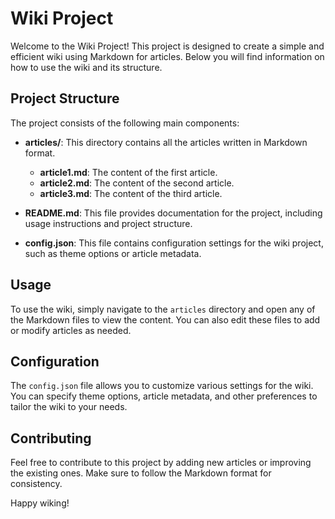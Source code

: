 # Wiki Project

Welcome to the Wiki Project! This project is designed to create a simple and efficient wiki using Markdown for articles. Below you will find information on how to use the wiki and its structure.

## Project Structure

The project consists of the following main components:

- **articles/**: This directory contains all the articles written in Markdown format.
  - **article1.md**: The content of the first article.
  - **article2.md**: The content of the second article.
  - **article3.md**: The content of the third article.

- **README.md**: This file provides documentation for the project, including usage instructions and project structure.

- **config.json**: This file contains configuration settings for the wiki project, such as theme options or article metadata.

## Usage

To use the wiki, simply navigate to the `articles` directory and open any of the Markdown files to view the content. You can also edit these files to add or modify articles as needed.

## Configuration

The `config.json` file allows you to customize various settings for the wiki. You can specify theme options, article metadata, and other preferences to tailor the wiki to your needs.

## Contributing

Feel free to contribute to this project by adding new articles or improving the existing ones. Make sure to follow the Markdown format for consistency.

Happy wiking!
